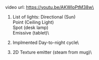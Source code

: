 video url:  https://youtu.be/AKWloPtM38w\

1. List of lights:
Directional (Sun)\
Point (Ceiling Light)\
Spot (desk lamp)\
Emissive (tablet)\

2. Implmented Day-to-night cycle\

3. 2D Texture emitter (steam from mug)\
